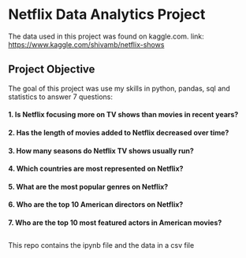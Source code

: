 # Netflix Data Analytics Project
The data used in this project was found on kaggle.com. 
link: https://www.kaggle.com/shivamb/netflix-shows
## Project Objective
The goal of this project was use my skills in python, pandas, sql and statistics to answer 7 questions: 
#### 1. Is Netflix focusing more on TV shows than movies in recent years?
#### 2. Has the length of movies added to Netflix decreased over time?
#### 3. How many seasons do Netflix TV shows usually run?
#### 4. Which countries are most represented on Netflix?
#### 5. What are the most popular genres on Netflix?
#### 6. Who are the top 10 American directors on Netflix?
#### 7. Who are the top 10 most featured actors in American movies?

##
This repo contains the ipynb file and the data in a csv file
